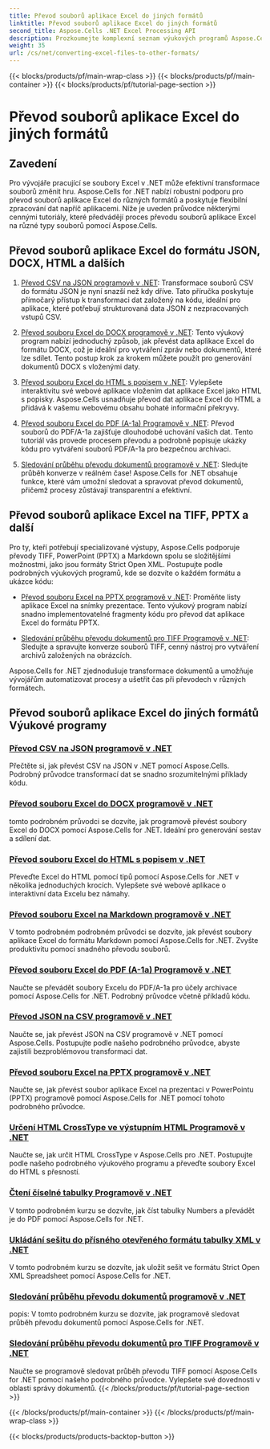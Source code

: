 ```yaml
---
title: Převod souborů aplikace Excel do jiných formátů
linktitle: Převod souborů aplikace Excel do jiných formátů
second_title: Aspose.Cells .NET Excel Processing API
description: Prozkoumejte komplexní seznam výukových programů Aspose.Cells for .NET pro převod souborů aplikace Excel do formátů jako JSON, DOCX, HTML, PDF, Markdown a dalších.
weight: 35
url: /cs/net/converting-excel-files-to-other-formats/
---
```


{{< blocks/products/pf/main-wrap-class >}}
{{< blocks/products/pf/main-container >}}
{{< blocks/products/pf/tutorial-page-section >}}

# Převod souborů aplikace Excel do jiných formátů

## Zavedení

Pro vývojáře pracující se soubory Excel v .NET může efektivní transformace souborů změnit hru. Aspose.Cells for .NET nabízí robustní podporu pro převod souborů aplikace Excel do různých formátů a poskytuje flexibilní zpracování dat napříč aplikacemi. Níže je uveden průvodce některými cennými tutoriály, které předvádějí proces převodu souborů aplikace Excel na různé typy souborů pomocí Aspose.Cells.

## Převod souborů aplikace Excel do formátu JSON, DOCX, HTML a dalších

1. [Převod CSV na JSON programově v .NET](./converting-csv-to-json/): Transformace souborů CSV do formátu JSON je nyní snazší než kdy dříve. Tato příručka poskytuje přímočarý přístup k transformaci dat založený na kódu, ideální pro aplikace, které potřebují strukturovaná data JSON z nezpracovaných vstupů CSV.

2. [Převod souboru Excel do DOCX programově v .NET](./converting-excel-file-to-docx/): Tento výukový program nabízí jednoduchý způsob, jak převést data aplikace Excel do formátu DOCX, což je ideální pro vytváření zpráv nebo dokumentů, které lze sdílet. Tento postup krok za krokem můžete použít pro generování dokumentů DOCX s vloženými daty.

3. [Převod souboru Excel do HTML s popisem v .NET](./converting-excel-file-to-html-with-tooltip/): Vylepšete interaktivitu své webové aplikace vložením dat aplikace Excel jako HTML s popisky. Aspose.Cells usnadňuje převod dat aplikace Excel do HTML a přidává k vašemu webovému obsahu bohaté informační překryvy.

4. [Převod souboru Excel do PDF (A-1a) Programově v .NET](./converting-excel-file-to-pdf-a-1a/): Převod souborů do PDF/A-1a zajišťuje dlouhodobé uchování vašich dat. Tento tutoriál vás provede procesem převodu a podrobně popisuje ukázky kódu pro vytváření souborů PDF/A-1a pro bezpečnou archivaci.

5. [Sledování průběhu převodu dokumentů programově v .NET](./tracking-document-conversion-progress/): Sledujte průběh konverze v reálném čase! Aspose.Cells for .NET obsahuje funkce, které vám umožní sledovat a spravovat převod dokumentů, přičemž procesy zůstávají transparentní a efektivní.

## Převod souborů aplikace Excel na TIFF, PPTX a další

Pro ty, kteří potřebují specializované výstupy, Aspose.Cells podporuje převody TIFF, PowerPoint (PPTX) a Markdown spolu se složitějšími možnostmi, jako jsou formáty Strict Open XML. Postupujte podle podrobných výukových programů, kde se dozvíte o každém formátu a ukázce kódu:

- [Převod souboru Excel na PPTX programově v .NET](./converting-excel-file-to-pptx/): Proměňte listy aplikace Excel na snímky prezentace. Tento výukový program nabízí snadno implementovatelné fragmenty kódu pro převod dat aplikace Excel do formátu PPTX.

- [Sledování průběhu převodu dokumentů pro TIFF Programově v .NET](./tracking-document-conversion-progress-for-tiff/): Sledujte a spravujte konverze souborů TIFF, cenný nástroj pro vytváření archivů založených na obrázcích.

Aspose.Cells for .NET zjednodušuje transformace dokumentů a umožňuje vývojářům automatizovat procesy a ušetřit čas při převodech v různých formátech.

## Převod souborů aplikace Excel do jiných formátů Výukové programy
### [Převod CSV na JSON programově v .NET](./converting-csv-to-json/)
Přečtěte si, jak převést CSV na JSON v .NET pomocí Aspose.Cells. Podrobný průvodce transformací dat se snadno srozumitelnými příklady kódu.
### [Převod souboru Excel do DOCX programově v .NET](./converting-excel-file-to-docx/)
tomto podrobném průvodci se dozvíte, jak programově převést soubory Excel do DOCX pomocí Aspose.Cells for .NET. Ideální pro generování sestav a sdílení dat.
### [Převod souboru Excel do HTML s popisem v .NET](./converting-excel-file-to-html-with-tooltip/)
Převeďte Excel do HTML pomocí tipů pomocí Aspose.Cells for .NET v několika jednoduchých krocích. Vylepšete své webové aplikace o interaktivní data Excelu bez námahy.
### [Převod souboru Excel na Markdown programově v .NET](./converting-excel-file-to-markdown/)
V tomto podrobném podrobném průvodci se dozvíte, jak převést soubory aplikace Excel do formátu Markdown pomocí Aspose.Cells for .NET. Zvyšte produktivitu pomocí snadného převodu souborů.
### [Převod souboru Excel do PDF (A-1a) Programově v .NET](./converting-excel-file-to-pdf-a-1a/)
Naučte se převádět soubory Excelu do PDF/A-1a pro účely archivace pomocí Aspose.Cells for .NET. Podrobný průvodce včetně příkladů kódu.
### [Převod JSON na CSV programově v .NET](./converting-json-to-csv/)
Naučte se, jak převést JSON na CSV programově v .NET pomocí Aspose.Cells. Postupujte podle našeho podrobného průvodce, abyste zajistili bezproblémovou transformaci dat.
### [Převod souboru Excel na PPTX programově v .NET](./converting-excel-file-to-pptx/)
Naučte se, jak převést soubor aplikace Excel na prezentaci v PowerPointu (PPTX) programově pomocí Aspose.Cells for .NET pomocí tohoto podrobného průvodce.
### [Určení HTML CrossType ve výstupním HTML Programově v .NET](./specifying-html-crosstype-in-output-html/)
Naučte se, jak určit HTML CrossType v Aspose.Cells pro .NET. Postupujte podle našeho podrobného výukového programu a převeďte soubory Excel do HTML s přesností.
### [Čtení číselné tabulky Programově v .NET](./reading-numbers-spreadsheet/)
V tomto podrobném kurzu se dozvíte, jak číst tabulky Numbers a převádět je do PDF pomocí Aspose.Cells for .NET.
### [Ukládání sešitu do přísného otevřeného formátu tabulky XML v .NET](./saving-workbook-to-strict-open-xml-spreadsheet-format/)
V tomto podrobném kurzu se dozvíte, jak uložit sešit ve formátu Strict Open XML Spreadsheet pomocí Aspose.Cells for .NET.
### [Sledování průběhu převodu dokumentů programově v .NET](./tracking-document-conversion-progress/)
popis: V tomto podrobném kurzu se dozvíte, jak programově sledovat průběh převodu dokumentů pomocí Aspose.Cells for .NET.
### [Sledování průběhu převodu dokumentů pro TIFF Programově v .NET](./tracking-document-conversion-progress-for-tiff/)
Naučte se programově sledovat průběh převodu TIFF pomocí Aspose.Cells for .NET pomocí našeho podrobného průvodce. Vylepšete své dovednosti v oblasti správy dokumentů.
{{< /blocks/products/pf/tutorial-page-section >}}

{{< /blocks/products/pf/main-container >}}
{{< /blocks/products/pf/main-wrap-class >}}

{{< blocks/products/products-backtop-button >}}
